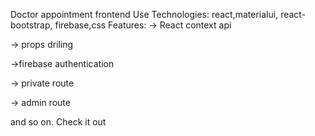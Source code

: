 Doctor appointment frontend
Use Technologies: react,materialui, react-bootstrap, firebase,css
Features:
-> React context api

-> props driling

->firebase authentication

-> private route

-> admin route

and so on. Check it out
